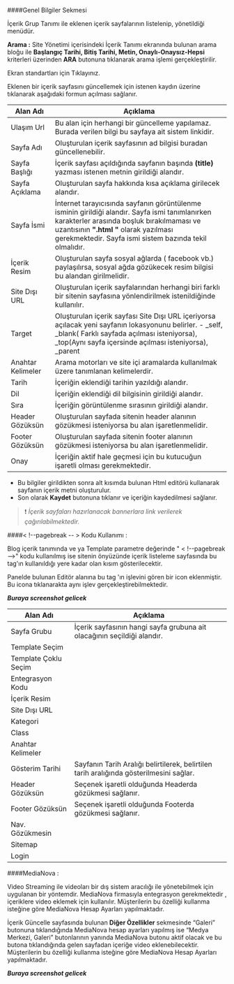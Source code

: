 ####Genel Bilgiler Sekmesi

İçerik Grup Tanımı ile eklenen içerik sayfalarının listelenip, yönetildiği menüdür.

**Arama :** Site Yönetimi içerisindeki İçerik Tanımı ekranında bulunan arama bloğu ile **Başlangıç Tarihi, Bitiş Tarihi, Metin, Onaylı-Onaysız-Hepsi** kriterleri üzerinden  **ARA** butonuna tıklanarak arama işlemi gerçekleştirilir.

Ekran standartları için Tıklayınız.

Eklenen bir içerik sayfasını güncellemek için istenen kaydın üzerine tıklanarak aşağıdaki formun açılması sağlanır.

|Alan Adı|Açıklama|
|--|--|
|Ulaşım Url|Bu alan için herhangi bir güncelleme yapılamaz. Burada verilen bilgi bu sayfaya ait sistem linkidir.|
|Sayfa Adı|Oluşturulan içerik sayfasının ad bilgisi buradan güncellenebilir.|
|Sayfa Başlığı|İçerik sayfası açıldığında sayfanın başında **(title)** yazması istenen metnin girildiği alandır.|
|Sayfa Açıklama|Oluşturulan sayfa hakkında kısa açıklama girilecek alandır.|
|Sayfa İsmi|İnternet tarayıcısında sayfanın görüntülenme isminin girildiği alandır. Sayfa ismi tanımlanırken karakterler arasında boşluk bırakılmaması ve uzantısının **".html "** olarak yazılması gerekmektedir. Sayfa ismi sistem bazında tekil olmalıdır.|
|İçerik Resim|Oluşturulan sayfa sosyal ağlarda ( facebook vb.) paylaşılırsa, sosyal ağda gözükecek resim bilgisi bu alandan girilmelidir.|
|Site Dışı URL|Oluşturulan içerik sayfalarından herhangi biri farklı bir sitenin sayfasına yönlendirilmek istenildiğinde kullanılır.|
|Target|Oluşturulan içerik sayfası Site Dışı URL içeriyorsa açılacak yeni sayfanın lokasyonunu belirler. - _self, _blank( Farklı sayfada açılması isteniyorsa), _top(Aynı sayfa içersinde açılması isteniyorsa), _parent|
|Anahtar Kelimeler|	Arama motorları ve site içi aramalarda kullanılmak üzere tanımlanan kelimelerdir.|
|Tarih|İçeriğin eklendiği tarihin yazıldığı alandır.|
|Dil|İçeriğin eklendiği dil bilgisinin girildiği alandır.|
|Sıra|İçeriğin görüntülenme sırasının girildiği alandır.|
|Header Gözüksün|Oluşturulan sayfada sitenin header alanının gözükmesi isteniyorsa bu alan işaretlenmelidir.|
|Footer Gözüksün|Oluşturulan sayfada sitenin footer alanının gözükmesi isteniyorsa bu alan işaretlenmelidir.|
|Onay|İçeriğin aktif hale geçmesi için bu kutucuğun işaretli olması gerekmektedir.|


- Bu bilgiler girildikten sonra alt kısımda bulunan Html editörü kullanarak sayfanın içerik metni oluşturulur.
- Son olarak **Kaydet**  butonuna tıklanır ve içeriğin kaydedilmesi sağlanır.

>❗ _İçerik sayfaları hazırlanacak bannerlara link verilerek çağırılabilmektedir._

####< !--pagebreak -- > Kodu Kullanımı :

Blog içerik tanımında ve ya Template parametre değerinde " < !--pagebreak -->" kodu kullanılmış ise sitenin önyüzünde içerik listeleme sayfasında bu tag'ın kullanıldığı yere kadar olan kısım gösterilecektir.

Panelde bulunan Editör alanına bu tag 'ın işlevini gören bir icon eklenmiştir. Bu icona tıklanarakta aynı işlev gerçekleştirebilmektedir.

***Buraya screenshot gelicek***

|Alan Adı|Açıklama|
|--|--|
|Sayfa Grubu|İçerik sayfasının hangi sayfa grubuna ait olacağının seçildiği alandır.|
|Template Seçim ||
|Template Çoklu Seçim ||
|Entegrasyon Kodu||
|İçerik Resim||
|Site Dışı URL||
|Kategori||
|Class||
|Anahtar Kelimeler||
|Gösterim Tarihi|Sayfanın Tarih Aralığı belirtilerek, belirtilen tarih aralığında gösterilmesini sağlar.|
|Header Gözüksün|Seçenek işaretli olduğunda Headerda gözükmesi sağlanır.|
|Footer Gözüksün|Seçenek işaretli olduğunda Footerda gözükmesi sağlanır.|
|Nav. Gözükmesin||
|Sitemap||
|Login||


####MediaNova :

Video Streaming ile videoları bir dış sistem aracılığı ile yönetebilmek için uygulanan bir yöntemdir. MediaNova firmasıyla entegrasyon gerekmektedir , içeriklere video eklemek için kullanılır.
Müşterilerin bu özelliği kullanma isteğine göre MediaNova Hesap Ayarları yapılmaktadır.

İçerik Güncelle sayfasında bulunan **Diğer Özellikler** sekmesinde “Galeri” butonuna tıklandığında MediaNova hesap ayarları yapılmış ise “Medya Merkezi, Galeri” butonlarının yanında MediaNova butonu aktif olacak ve bu butona tıklandığında gelen sayfadan içeriğe video eklenebilecektir. 
Müşterilerin bu özelliği kullanma isteğine göre MediaNova Hesap Ayarları yapılmaktadır.


***Buraya screenshot gelicek***